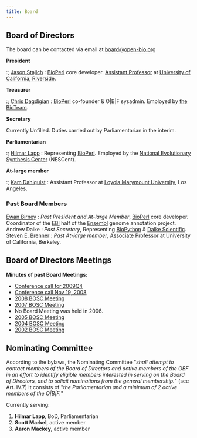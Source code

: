 ```yaml
---
title: Board
---
```


Board of Directors
------------------

The board can be contacted via email at <board@open-bio.org>

**President**

:; [Jason Stajich](bp:Jason_Stajich "wikilink") :
[BioPerl](bp:BioPerl "wikilink") core developer. [Assistant
Professor](http://stajichlab.fungalgenomes.org) at [University of
California, Riverside](http://www.ucr.edu/).

**Treasurer**

:; [Chris Dagdigian](bp:Chris_Dagdigian "wikilink") :
[BioPerl](bp:BioPerl "wikilink") co-founder & O|B|F sysadmin. Employed
by [the BioTeam](http://www.bioteam.net).

**Secretary**

  
Currently Unfilled. Duties carried out by Parliamentarian in
the interim.

**Parliamentarian**

:; [Hilmar Lapp](bp:Hilmar_Lapp "wikilink") : Representing
[BioPerl](bp:BioPerl "wikilink"). Employed by the [National Evolutionary
Synthesis Center](http://www.nescent.org/) (NESCent).

**At-large member**

:; [Kam Dahlquist](User:Kdahlquist "wikilink") : Assistant Professor at
[Loyola Marymount University](http://myweb.lmu.edu/kdahlqui/), Los
Angeles.

### Past Board Members

[Ewan Birney](bp:Ewan_Birney "wikilink") : *Past President and At-large Member*, [BioPerl](bp:BioPerl "wikilink") core developer. Coordinator of the [EBI](http://www.ebi.ac.uk) half of the [Ensembl](http://www.ensembl.org) genome annotation project.  
Andrew Dalke : *Past Secretary*, Representing [BioPython](http://www.biopython.org) & [Dalke Scientific](http://www.dalkescientific.com).  
[Steven E. Brenner](bp:Steven_Brenner "wikilink") : *Past At-large member*, [Associate Professor](http://compbio.berkeley.edu) at University of California, Berkeley.  

Board of Directors Meetings
---------------------------

**Minutes of past Board Meetings:**

-   [Conference call for 2009Q4](Minutes:2009_ConfCall "wikilink")
-   [Conference call Nov 19, 2008](Minutes:2008_ConfCall "wikilink")
-   [ 2008 BOSC Meeting](Minutes:2008_BOSC_Meeting "wikilink")
-   [ 2007 BOSC Meeting](Minutes:2007_BOSC_Meeting "wikilink")
-   No Board Meeting was held in 2006.
-   [ 2005 BOSC Meeting](Minutes:2005_BOSC_Meeting "wikilink")
-   [ 2004 BOSC Meeting](Minutes:2004_BOSC_Meeting "wikilink")
-   [ 2002 BOSC Meeting](Minutes:2002_BOSC_Meeting "wikilink")

Nominating Committee
--------------------

According to the bylaws, the Nominating Committee "*shall attempt to
contact members of the Board of Directors and active members of the OBF
in an effort to identify eligible members interested in serving on the
Board of Directors, and to solicit nominations from the general
membership.*" (see Art. IV.7) It consists of "*the Parliamentarian and a
minimum of 2 active members of the O|B|F.*"

Currently serving:

1.  **Hilmar Lapp**, BoD, Parliamentarian
2.  **Scott Markel**, active member
3.  **Aaron Mackey**, active member

